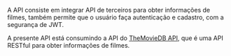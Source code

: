 A API consiste em integrar API de terceiros para obter informações de filmes, também permite que o usuário faça autenticação e cadastro, com a segurança de JWT.

A presente API está consumindo a API do [TheMovieDB API](https://developers.themoviedb.org/3), que é uma API RESTful para obter informações de filmes.

